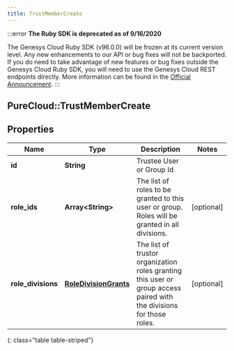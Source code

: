 ```yaml
---
title: TrustMemberCreate
---
```


:::error
**The Ruby SDK is deprecated as of 9/16/2020**

The Genesys Cloud Ruby SDK (v96.0.0) will be frozen at its current version level. Any new enhancements to our API or bug fixes will not be backported. If you do need to take advantage of new features or bug fixes outside the Genesys Cloud Ruby SDK, you will need to use the Genesys Cloud REST endpoints directly. More information can be found in the [Official Announcement](https://developer.mypurecloud.com/forum/t/announcement-genesys-cloud-ruby-sdk-end-of-life/8850).
:::


## PureCloud::TrustMemberCreate

## Properties

|Name | Type | Description | Notes|
|------------ | ------------- | ------------- | -------------|
| **id** | **String** | Trustee User or Group Id | |
| **role_ids** | **Array&lt;String&gt;** | The list of roles to be granted to this user or group. Roles will be granted in all divisions. | [optional] |
| **role_divisions** | [**RoleDivisionGrants**](RoleDivisionGrants.html) | The list of trustor organization roles granting this user or group access paired with the divisions for those roles. | [optional] |
{: class="table table-striped"}


